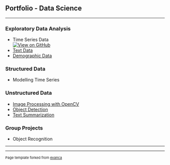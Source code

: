 ## Portfolio - Data Science

---


### Exploratory Data Analysis

- Time Series Data<br>
<a href = "https://github.com/pallabee/Time-Series-for-Stock-Price-Prediction/tree/main/eda"><img src="https://img.shields.io/badge/GitHub-View_on_GitHub-blue?logo=GitHub" alt="View on GitHub" /></a>
- [Text Data](https://github.com/pallabee/EDA-for-Text-using-R)
- [Demographic Data](https://github.com/pallabee/Demographic-Data-Analysis)


### Structured Data
- Modelling Time Series 


### Unstructured Data

- [Image Processing with OpenCV](https://github.com/pallabee/human-pose-estimation/blob/main/Task1_2.ipynb)
- [Object Detection](https://github.com/pallabee/human-pose-estimation/blob/main/person_detector.ipynb)
- [Text Summarization](https://github.com/pallabee/Summarize-COVID-19-News)


### Group Projects

- Object Recognition

---




---
<p style="font-size:11px">Page template forked from <a href="https://github.com/evanca/quick-portfolio">evanca</a></p>
<!-- Remove above link if you don't want to attibute -->
